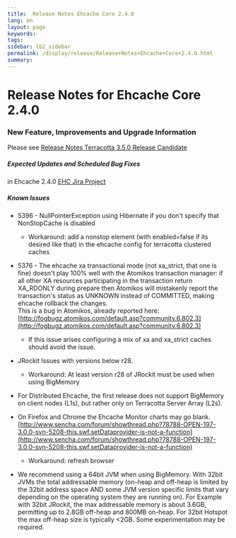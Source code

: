 ```yaml
---
title:  Release Notes Ehcache Core 2.4.0  
lang: en
layout: page
keywords:
tags:
sidebar: lb2_sidebar
permalink: /display/release/Release+Notes+Ehcache+Core+2.4.0.html
summary:
---
```


Release Notes for Ehcache Core 2.4.0
====================================

### New Feature, Improvements and Upgrade Information

Please see [Release Notes Terracotta 3.5.0 Release Candidate](Release+Notes+Terracotta+3.5.0+Release+Candidate)

##### Expected Updates and Scheduled Bug Fixes

in Ehcache 2.4.0 [EHC Jira Project](https://jira.terracotta.org/jira/browse/EHC#selectedTab=com.atlassian.jira.plugin.system.project%3Achangelog-panel)

##### Known Issues

*   5396 - NullPointerException using Hibernate if you don't specify that NonStopCache is disabled
    *   Workaround: add a nonstop element (with enabled=false if its desired like that) in the ehcache config for terracotta clustered caches
*   5376 - The ehcache xa transactional mode (not xa\_strict, that one is fine) doesn't play 100% well with the Atomikos transaction manager: if all other XA resources participating in the transaction return XA\_RDONLY during prepare then Atomikos will mistakenly report the transaction's status as UNKNOWN instead of COMMITTED, making ehcache rollback the changes.  
    This is a bug in Atomikos, already reported here: [http://fogbugz.atomikos.com/default.asp?community.6.802.3](http://fogbugz.atomikos.com/default.asp?community.6.802.3)
    *   If this issue arises configuring a mix of xa and xa\_strict caches should avoid the issue.

*   JRockit Issues with versions below r28.
    *   Workaround: At least version r28 of JRockit must be used when using BigMemory
*   For Distributed Ehcache, the first release does not support BigMemory on client nodes (L1s), but rather only on Terracotta Server Array (L2s).
*   On Firefox and Chrome the Ehcache Monitor charts may go blank. [http://www.sencha.com/forum/showthread.php?78788-OPEN-197-3.0.0-svn-5208-this.swf.setDataprovider-is-not-a-function](http://www.sencha.com/forum/showthread.php?78788-OPEN-197-3.0.0-svn-5208-this.swf.setDataprovider-is-not-a-function)
    *   Workaround: refresh browser
*   We recommend using a 64bit JVM when using BigMemory. With 32bit JVMs the total addressable memory (on-heap and off-heap is limited by the 32bit address space AND some JVM version specific limits that vary depending on the operating system they are running on). For Example with 32bit JRockit, the max addressable memory is about 3.6GB, permitting up to 2.8GB off-heap and 800MB on-heap. For 32bit Hotspot the max off-heap size is typically <2GB. Some experimentation may be required.


